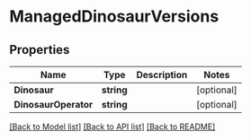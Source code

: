 # ManagedDinosaurVersions

## Properties

Name | Type | Description | Notes
------------ | ------------- | ------------- | -------------
**Dinosaur** | **string** |  | [optional] 
**DinosaurOperator** | **string** |  | [optional] 

[[Back to Model list]](../README.md#documentation-for-models) [[Back to API list]](../README.md#documentation-for-api-endpoints) [[Back to README]](../README.md)


